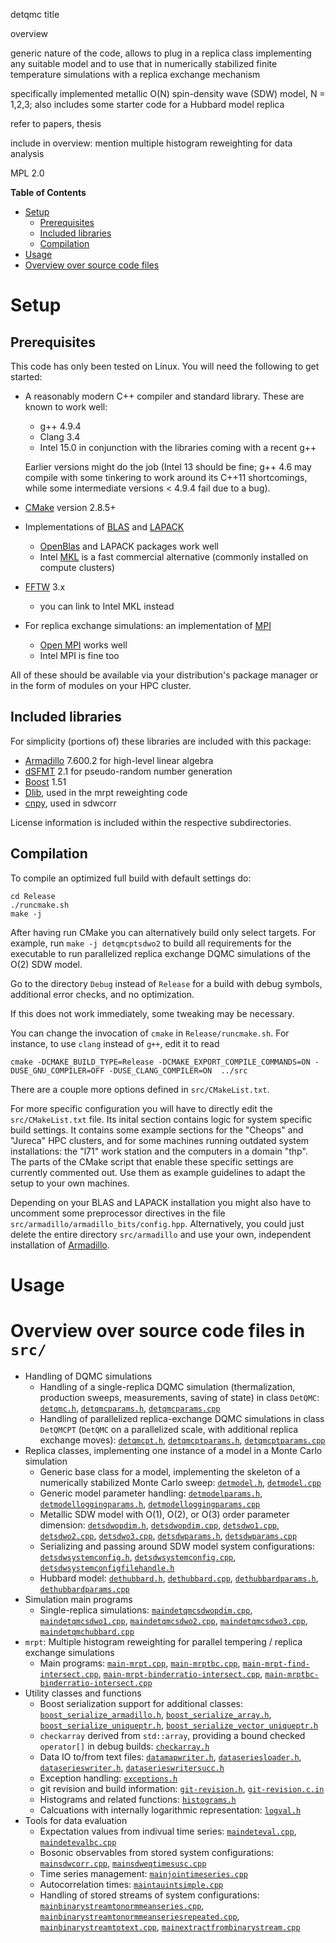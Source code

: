 detqmc title

overview

generic nature of the code, allows to plug in a replica class
implementing any suitable model and to use that in numerically
stabilized finite temperature simulations with a replica exchange
mechanism

specifically implemented metallic O(N) spin-density wave (SDW) model,
N = 1,2,3; also includes some starter code for a Hubbard model replica

refer to papers, thesis

include in overview: mention multiple histogram reweighting for data
analysis

MPL 2.0

<!-- markdown-toc start - Don't edit this section. Run M-x markdown-toc-generate-toc again -->
**Table of Contents**

- [Setup](#setup)
    - [Prerequisites](#prerequisites)
    - [Included libraries](#included-libraries)
    - [Compilation](#compilation)
- [Usage](#usage)
- [Overview over source code files](#overview-over-source-code-files)

<!-- markdown-toc end -->


# Setup #

## Prerequisites ##

This code has only been tested on Linux.  You will need the following
to get started:

  * A reasonably modern C++ compiler and standard library.  These are known to work well:
      * g++ 4.9.4
      * Clang 3.4
      * Intel 15.0 in conjunction with the libraries coming with a recent g++
      
    Earlier versions might do the job (Intel 13 should be fine; g++
    4.6 may compile with some tinkering to work around its C++11
    shortcomings, while some intermediate versions < 4.9.4 fail due to
    a bug).
  * [CMake](https://cmake.org/) version 2.8.5+
  * Implementations of [BLAS](http://www.netlib.org/blas/) and
    [LAPACK](http://www.netlib.org/lapack/)
      * [OpenBlas](http://www.openblas.net/) and LAPACK packages work well
      * Intel [MKL](https://software.intel.com/en-us/intel-mkl) is a
        fast commercial alternative (commonly installed on compute
        clusters)
  * [FFTW](http://www.fftw.org/) 3.x
      * you can link to Intel MKL instead
  * For replica exchange simulations: an implementation of
    [MPI](http://www.mcs.anl.gov/research/projects/mpi/)
    * [Open MPI](https://www.open-mpi.org/) works well
    * Intel MPI is fine too

All of these should be available via your distribution's package
manager or in the form of modules on your HPC cluster.

## Included libraries ##

For simplicity (portions of) these libraries are included with this package:

  * [Armadillo](http://arma.sourceforge.net/) 7.600.2 for high-level linear algebra
  * [dSFMT](http://www.math.sci.hiroshima-u.ac.jp/~m-mat/MT/SFMT/#dSFMT) 2.1
    for pseudo-random number generation
  * [Boost](http://www.boost.org/) 1.51
  * [Dlib](http://dlib.net/), used in the mrpt reweighting code
  * [cnpy](https://github.com/rogersce/cnpy), used in sdwcorr

License information is included within the respective subdirectories.

## Compilation ##

To compile an optimized full build with default settings do:

``` shell
cd Release
./runcmake.sh
make -j
```

After having run CMake you can alternatively build only select
targets.  For example, run `make -j detqmcptsdwo2` to build all
requirements for the executable to run parallelized replica exchange
DQMC simulations of the O(2) SDW model.

Go to the directory `Debug` instead of `Release` for a build with
debug symbols, additional error checks, and no optimization.

If this does not work immediately, some tweaking may be necessary.

You can change the invocation  of `cmake` in `Release/runcmake.sh`.  For
instance, to use `clang` instead of `g++`, edit it to read

``` shell
cmake -DCMAKE_BUILD_TYPE=Release -DCMAKE_EXPORT_COMPILE_COMMANDS=ON -DUSE_GNU_COMPILER=OFF -DUSE_CLANG_COMPILER=ON  ../src
```
There are a couple more options defined in `src/CMakeList.txt`.

For more specific configuration you will have to directly edit the
`src/CMakeList.txt` file.  Its inital section contains logic for
system specific build settings.  It contains some example sections for
the "Cheops" and "Jureca" HPC clusters, and for some machines running
outdated system installations: the "l71" work station and the
computers in a domain "thp".  The parts of the CMake script that
enable these specific settings are currently commented out.  Use them
as example guidelines to adapt the setup to your own machines.

Depending on your BLAS and LAPACK installation you might also have to
uncomment some preprocessor directives in the file
`src/armadillo/armadillo_bits/config.hpp`.  Alternatively, you could
just delete the entire directory `src/armadillo` and use your own,
independent installation of [Armadillo](http://arma.sourceforge.net/).


# Usage #


# Overview over source code files in `src/` #
  * Handling of DQMC simulations
      * Handling of a single-replica DQMC simulation (thermalization,
        production sweeps, measurements, saving of state) in class
        `DetQMC`: [`detqmc.h`](src/detqmc.h),
        [`detqmcparams.h`](src/detqmcparams.h),
        [`detqmcparams.cpp`](src/detqmcparams.cpp)
      * Handling of parallelized replica-exchange DQMC simulations in
        class `DetQMCPT` (`DetQMC` on a parallelized scale, with
        additional replica exchange moves):
        [`detqmcpt.h`](src/detqmcpt.h),
        [`detqmcptparams.h`](src/detqmcptparams.h),
        [`detqmcptparams.cpp`](src/detqmcptparams.cpp)
  * Replica classes, implementing one instance of a model in a Monte Carlo simulation
      * Generic base class for a model, implementing the skeleton of a
        numerically stabilized Monte Carlo sweep:
        [`detmodel.h`](src/detmodel.h),
        [`detmodel.cpp`](src/detmodel.cpp)
      * Generic model parameter handling:
        [`detmodelparams.h`](src/detmodelparams.h),
        [`detmodelloggingparams.h`](src/detmodelloggingparams.h),
        [`detmodelloggingparams.cpp`](src/detmodelloggingparams.cpp)
      * Metallic SDW model with O(1), O(2), or O(3) order parameter
        dimension: [`detsdwopdim.h`](src/detsdwopdim.h),
        [`detsdwopdim.cpp`](src/detsdwopdim.cpp),
        [`detsdwo1.cpp`](src/detsdwo1.cpp),
        [`detsdwo2.cpp`](src/detsdwo2.cpp),
        [`detsdwo3.cpp`](src/detsdwo3.cpp),
        [`detsdwparams.h`](src/detsdwparams.h),
        [`detsdwparams.cpp`](src/detsdwparams.cpp)
      * Serializing and passing around SDW model system
        configurations:
        [`detsdwsystemconfig.h`](src/detsdwsystemconfig.h),
        [`detsdwsystemconfig.cpp`](src/detsdwsystemconfig.cpp),
        [`detsdwsystemconfigfilehandle.h`](src/detsdwsystemconfigfilehandle.h)
      * Hubbard model: [`dethubbard.h`](src/dethubbard.h),
        [`dethubbard.cpp`](src/dethubbard.cpp),
        [`dethubbardparams.h`](src/dethubbardparams.h),
        [`dethubbardparams.cpp`](src/dethubbardparams.cpp)
  * Simulation main programs
      * Single-replica simulations:
        [`maindetqmcsdwopdim.cpp`](src/maindetqmcsdwopdim.cpp),
        [`maindetqmcsdwo1.cpp`](src/maindetqmcsdwo1.cpp),
        [`maindetqmcsdwo2.cpp`](src/maindetqmcsdwo2.cpp),
        [`maindetqmcsdwo3.cpp`](src/maindetqmcsdwo3.cpp),
        [`maindetqmchubbard.cpp`](src/maindetqmchubbard.cpp)        
  * `mrpt`: Multiple histogram reweighting for parallel tempering / replica exchange simulations
      * Main programs: [`main-mrpt.cpp`](src/main-mrpt.cpp),
        [`main-mrptbc.cpp`](src/main-mrptbc.cpp),
        [`main-mrpt-find-intersect.cpp`](src/main-mrpt-find-intersect.cpp),
        [`main-mrpt-binderratio-intersect.cpp`](src/main-mrpt-binderratio-intersect.cpp),
        [`main-mrptbc-binderratio-intersect.cpp`](src/main-mrptbc-binderratio-intersect.cpp)
  * Utility classes and functions
      * Boost serialization support for additional classes:
      [`boost_serialize_armadillo.h`](src/boost_serialize_armadillo.h),
      [`boost_serialize_array.h`](src/boost_serialize_array.h),
      [`boost_serialize_uniqueptr.h`](src/boost_serialize_uniqueptr.h),
      [`boost_serialize_vector_uniqueptr.h`](src/boost_serialize_vector_uniqueptr.h)
      * `checkarray` derived from `std::array`, providing a bound
        checked `operator[]` in debug builds: [`checkarray.h`](src/checkarray.h)
      * Data IO to/from text files:
        [`datamapwriter.h`](src/datamapwriter.h),
        [`dataseriesloader.h`](src/dataseriesloader.h),
        [`dataserieswriter.h`](src/dataserieswriter.h),
        [`dataserieswritersucc.h`](src/dataserieswritersucc.h)
      * Exception handling: [`exceptions.h`](src/exceptions.h)
      * git revision and build information:
        [`git-revision.h`](src/git-revision.h),
        [`git-revision.c.in`](src/git-revision.c.in)
      * Histograms and related functions: [`histograms.h`](src/histograms.h)
      * Calcuations with internally logarithmic representation:
        [`logval.h`](src/logval.h)
  * Tools for data evaluation
      * Expectation values from indivual time series:
        [`maindeteval.cpp`](src/maindeteval.cpp),
        [`maindetevalbc.cpp`](src/maindetevalbc.cpp)
      * Bosonic observables from stored system configurations:
        [`mainsdwcorr.cpp`](src/mainsdwcorr.cpp),
        [`mainsdweqtimesusc.cpp`](src/mainsdweqtimesusc.cpp)
      * Time series management:
        [`mainjointimeseries.cpp`](src/mainjointimeseries.cpp)
      * Autocorrelation times: [`maintauintsimple.cpp`](src/maintauintsimple.cpp)
      * Handling of stored streams of system configurations:
        [`mainbinarystreamtonormmeanseries.cpp`](src/mainbinarystreamtonormmeanseries.cpp),
        [`mainbinarystreamtonormmeanseriesrepeated.cpp`](src/mainbinarystreamtonormmeanseriesrepeated.cpp),
        [`mainbinarystreamtotext.cpp`](src/mainbinarystreamtotext.cpp),
        [`mainextractfrombinarystream.cpp`](src/mainextractfrombinarystream.cpp)

